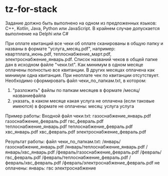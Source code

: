 # tz-for-stack

Задание должно быть выполнено на одном из предложенных языков: C++, Kotlin, Java, Python или JavaScript. В крайнем случае допускается выполнение на Delphi или C#

При оплате квитанций все чеки об оплате сканированы в общую папку и названы в формате "услуга_месяц.pdf", например: квартплата_июнь.pdf, теплоснабжение_март.pdf, электроснабжение_январь.pdf.
Список названий чеков в общей папке дан в исходном файле "чеки.txt".
Как минимум в одном месяце оплачены полностью все квитанции. В других месяцах оплачена как минимум одна квитанция. При неоплате чек по квитанции отсутствует.
Необходимо сформировать файл чеки_по_папкам.txt, в котором:
1. "разложить" файлы по папкам месяцев в формате /месяц/названиефайла
2. указать, в каком месяце какая услуга не оплачена (если таковые имеются) в формате
не оплачены:
месяц:
услуга
услуга


Пример работы:
Входной файл чеки.txt:
газоснабжение_январь.pdf
газоснабжение_февраль.pdf
гвс_февраль.pdf
теплоснабжение_январь.pdf
теплоснабжение_февраль.pdf
xвс_январь.pdf
xвс_февраль.pdf
электроснабжение_февраль.pdf

Результат работы: файл чеки_по_папкам.txt:
/январь/газоснабжение_январь.pdf
/январь/теплоснабжение_январь.pdf
/январь/xвс_январь.pdf
/февраль/газоснабжение_февраль.pdf
/февраль/гвс_февраль.pdf
/февраль/теплоснабжение_февраль.pdf
/февраль/xвс_февраль.pdf
/февраль/электроснабжение_февраль.pdf
не оплачены:
январь:
гвс
электроснабжение
